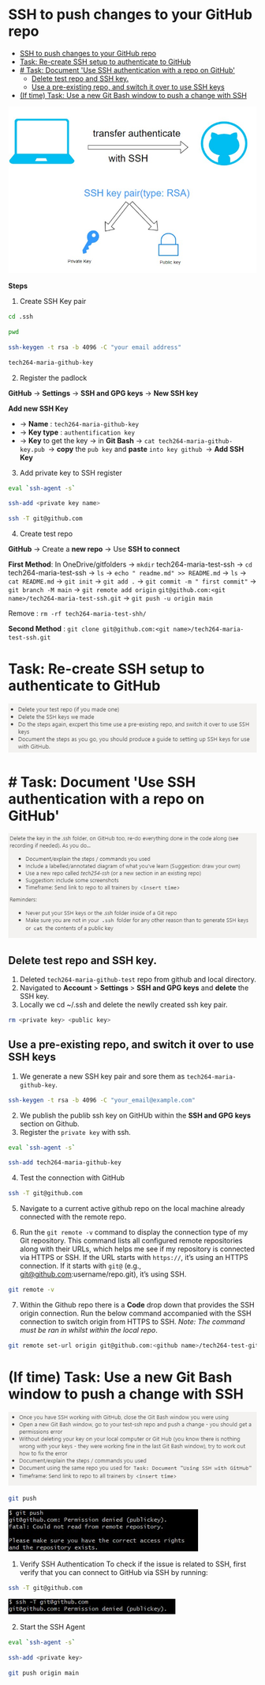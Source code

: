 # SSH to push changes to your GitHub repo
- [SSH to push changes to your GitHub repo](#ssh-to-push-changes-to-your-github-repo)
- [Task: Re-create SSH setup to authenticate to GitHub](#task-re-create-ssh-setup-to-authenticate-to-github)
- [# Task: Document 'Use SSH authentication with a repo on GitHub'](#-task-document-use-ssh-authentication-with-a-repo-on-github)
  - [Delete test repo and SSH key.](#delete-test-repo-and-ssh-key)
  - [Use a pre-existing repo, and switch it over to use SSH keys](#use-a-pre-existing-repo-and-switch-it-over-to-use-ssh-keys)
- [(If time) Task: Use a new Git Bash window to push a change with SSH](#if-time-task-use-a-new-git-bash-window-to-push-a-change-with-ssh)

![alt text](git.jpg)

**Steps** 
1. Create SSH Key pair
```bash
cd .ssh
```
```bash
pwd
```
```bash
ssh-keygen -t rsa -b 4096 -C "your email address"
```
```bash
tech264-maria-github-key
```

2. Register the padlock
   
**GitHub** -> **Settings** -> **SSH and GPG keys** -> **New SSH key** 

**Add new SSH Key**
- -> **Name** : `tech264-maria-github-key`
- -> **Key type** : `authentification key `
- -> **Key** to get the key -> in **Git Bash** -> `cat tech264-maria-github-key.pub `-> **copy** the `pub key` and **paste** `into key github `-> **Add SSH Key**

3. Add private key to SSH register
```bash
eval `ssh-agent -s`
```
```bash
ssh-add <private key name>
```
```bash
ssh -T git@github.com
```
4. Create test repo

**GitHub** -> Create a **new repo** -> Use **SSH to connect** 

**First Method**: In OneDrive/gitfolders -> `mkdir` tech264-maria-test-ssh -> `cd` tech264-maria-test-ssh -> `ls` -> `echo " readme.md" >> README.md` -> `ls` -> `cat README.md` -> `git init` -> `git add .` -> `git commit -m " first commit"` -> `git branch -M main` -> `git remote add origin` `git@github.com:<git name>/tech264-maria-test-ssh.git` -> `git push -u origin main`

Remove :
`rm -rf tech264-maria-test-shh/`

**Second Method** : 
`git clone git@github.com:<git name>/tech264-maria-test-ssh.git`





# Task: Re-create SSH setup to authenticate to GitHub

![alt text](<SSH setup to authenticate to GitHub.jpg>)

# # Task: Document 'Use SSH authentication with a repo on GitHub'

![alt text](<Use SSH authentication with a repo on GitHub.jpg>)

## Delete test repo and SSH key.
1. Deleted `tech264-maria-github-test` repo from github and local directory.
2. Navigated to **Account** > **Settings** > **SSH and GPG keys** and **delete** the SSH key.
3. Locally we cd ~/.ssh and delete the newlly created ssh key pair.
```bash
rm <private key> <public key>
```

## Use a pre-existing repo, and switch it over to use SSH keys
 
1. We generate a new SSH key pair and sore them as `tech264-maria-github-key`.
```bash
ssh-keygen -t rsa -b 4096 -C "your_email@example.com"
```
2. We publish the publib ssh key on GitHUb within the **SSH and GPG keys** section on Github.
3. Register the `private key` with ssh.
 ```bash
eval `ssh-agent -s`
```
```bash
ssh-add tech264-maria-github-key
```
4. Test the connection with GitHub
 
```bash
ssh -T git@github.com
```
5. Navigate to a current active github repo on the local machine already connected with the remote repo.
 
6. Run the `git remote -v` command to display the connection type of my Git repository. This command lists all configured remote repositories along with their URLs, which helps me see if my repository is connected via HTTPS or SSH. If the URL starts with `https://`, it’s using an HTTPS connection. If it starts with `git@` (e.g., git@github.com:username/repo.git), it’s using SSH.
 
```bash
git remote -v
```
 
7. Within the Github repo there is a **Code** drop down that provides the SSH origin connection. Run the below command accompanied with the SSH connection to switch origin from HTTPS to SSH. *Note: The command must be ran in whilst within the local repo*.
 
```bash
git remote set-url origin git@github.com:<github name>/tech264-test-git.git
```




# (If time) Task: Use a new Git Bash window to push a change with SSH

![alt text](<Use a new Git Bash window to push a change with SSH.jpg>)

```bash
git push
```
![permision](permision.jpg)


1. Verify SSH Authentication
To check if the issue is related to SSH, first verify that you can connect to GitHub via SSH by running:

```bash
ssh -T git@github.com
```

![permison 2](<permision 2.jpg>)

2. Start the SSH Agent

```bash
eval `ssh-agent -s`
```
```bash
ssh-add <private key>
```
```bash
git push origin main
```

